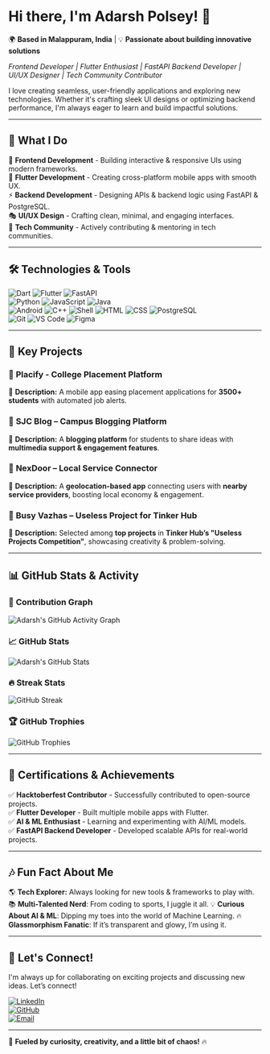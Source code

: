 # Hi there, I'm Adarsh Polsey! 👋  

🌍 **Based in Malappuram, India** | 💡 **Passionate about building innovative solutions**  

*Frontend Developer | Flutter Enthusiast | FastAPI Backend Developer | UI/UX Designer | Tech Community Contributor*  

I love creating seamless, user-friendly applications and exploring new technologies. Whether it's crafting sleek UI designs or optimizing backend performance, I'm always eager to learn and build impactful solutions.  

---

## 🚀 **What I Do**  

🎨 **Frontend Development** - Building interactive & responsive UIs using modern frameworks.  
📱 **Flutter Development** - Creating cross-platform mobile apps with smooth UX.  
⚡ **Backend Development** - Designing APIs & backend logic using FastAPI & PostgreSQL.  
🎭 **UI/UX Design** - Crafting clean, minimal, and engaging interfaces.  
🌱 **Tech Community** - Actively contributing & mentoring in tech communities.  

---

## 🛠️ **Technologies & Tools**  

![Dart](https://skillicons.dev/icons?i=dart) ![Flutter](https://skillicons.dev/icons?i=flutter) ![FastAPI](https://skillicons.dev/icons?i=fastapi)  
![Python](https://skillicons.dev/icons?i=python) ![JavaScript](https://skillicons.dev/icons?i=javascript) ![Java](https://skillicons.dev/icons?i=java)  
![Android](https://skillicons.dev/icons?i=android) ![C++](https://skillicons.dev/icons?i=cpp) ![Shell](https://skillicons.dev/icons?i=shell) 
![HTML](https://skillicons.dev/icons?i=html) ![CSS](https://skillicons.dev/icons?i=css) ![PostgreSQL](https://skillicons.dev/icons?i=postgresql)  
![Git](https://skillicons.dev/icons?i=git) ![VS Code](https://skillicons.dev/icons?i=vscode) ![Figma](https://skillicons.dev/icons?i=figma)  

---

## 🚀 **Key Projects**  

### 🔹 **Placify - College Placement Platform**  
📌 **Description:** A mobile app easing placement applications for **3500+ students** with automated job alerts.  

### 🔹 **SJC Blog – Campus Blogging Platform**  
📌 **Description:** A **blogging platform** for students to share ideas with **multimedia support & engagement features**.  

### 🔹 **NexDoor – Local Service Connector**  
📌 **Description:** A **geolocation-based app** connecting users with **nearby service providers**, boosting local economy & engagement.  

### 🔹 **Busy Vazhas – Useless Project for Tinker Hub**  
📌 **Description:** Selected among **top projects** in **Tinker Hub’s "Useless Projects Competition"**, showcasing creativity & problem-solving.  

---

## 📊 **GitHub Stats & Activity**  

### 🚀 **Contribution Graph**  
![Adarsh's GitHub Activity Graph](https://github-readme-activity-graph.vercel.app/graph?username=Adarsh-Polsey&theme=react)  

### 📈 **GitHub Stats**  
![Adarsh's GitHub Stats](https://github-readme-stats.vercel.app/api?username=Adarsh-Polsey&show_icons=true&theme=radical)  

### 🔥 **Streak Stats**  
![GitHub Streak](https://streak-stats.demolab.com/?user=Adarsh-Polsey&theme=radical)  

### 🏆 **GitHub Trophies**  
![GitHub Trophies](https://github-profile-trophy.vercel.app/?username=Adarsh-Polsey&theme=radical)  

---

## 🏅 **Certifications & Achievements**  

✅ **Hacktoberfest Contributor** - Successfully contributed to open-source projects.  
✅ **Flutter Developer** - Built multiple mobile apps with Flutter.  
✅ **AI & ML Enthusiast** - Learning and experimenting with AI/ML models.  
✅ **FastAPI Backend Developer** - Developed scalable APIs for real-world projects.  

---

## 🎶 **Fun Fact About Me**  

🌎 **Tech Explorer:** Always looking for new tools & frameworks to play with.  
📚 **Multi-Talented Nerd**: From coding to sports, I juggle it all.
💡 **Curious About AI & ML**: Dipping my toes into the world of Machine Learning.
🔥 **Glassmorphism Fanatic**: If it’s transparent and glowy, I’m using it.  

---

## 🌟 **Let's Connect!**  

I'm always up for collaborating on exciting projects and discussing new ideas. Let’s connect!  

[![LinkedIn](https://img.shields.io/badge/-LinkedIn-0A66C2?style=flat-square&logo=linkedin&logoColor=white)](https://www.linkedin.com/in/adarsh-polsey/)  
[![GitHub](https://img.shields.io/badge/-GitHub-181717?style=flat-square&logo=github&logoColor=white)](https://github.com/Adarsh-Polsey)  
[![Email](https://img.shields.io/badge/-Email-D14836?style=flat-square&logo=gmail&logoColor=white)](mailto:adarshpolsey7@gmail.com)  

---

🚀 **Fueled by curiosity, creativity, and a little bit of chaos!** 🔥 
